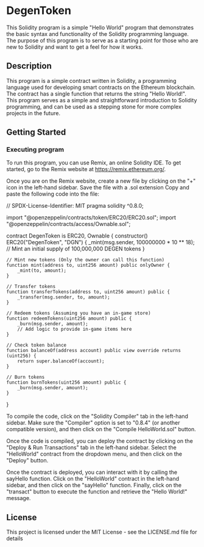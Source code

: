 # DegenToken
This Solidity program is a simple "Hello World" program that demonstrates the basic syntax and functionality of the Solidity programming language. The purpose of this program is to serve as a starting point for those who are new to Solidity and want to get a feel for how it works.

## Description

This program is a simple contract written in Solidity, a programming language used for developing smart contracts on the Ethereum blockchain. The contract has a single function that returns the string "Hello World!". This program serves as a simple and straightforward introduction to Solidity programming, and can be used as a stepping stone for more complex projects in the future.

## Getting Started

### Executing program

To run this program, you can use Remix, an online Solidity IDE. To get started, go to the Remix website at https://remix.ethereum.org/.

Once you are on the Remix website, create a new file by clicking on the "+" icon in the left-hand sidebar. Save the file with a .sol extension Copy and paste the following code into the file:

// SPDX-License-Identifier: MIT
pragma solidity ^0.8.0;

import "@openzeppelin/contracts/token/ERC20/ERC20.sol";
import "@openzeppelin/contracts/access/Ownable.sol";

contract DegenToken is ERC20, Ownable {
    constructor() ERC20("DegenToken", "DGN") {
        _mint(msg.sender, 100000000 * 10 ** 18); // Mint an initial supply of 100,000,000 DEGEN tokens
    }

    // Mint new tokens (Only the owner can call this function)
    function mint(address to, uint256 amount) public onlyOwner {
        _mint(to, amount);
    }

    // Transfer tokens
    function transferTokens(address to, uint256 amount) public {
        _transfer(msg.sender, to, amount);
    }

    // Redeem tokens (Assuming you have an in-game store)
    function redeemTokens(uint256 amount) public {
        _burn(msg.sender, amount);
        // Add logic to provide in-game items here
    }

    // Check token balance
    function balanceOf(address account) public view override returns (uint256) {
        return super.balanceOf(account);
    }

    // Burn tokens
    function burnTokens(uint256 amount) public {
        _burn(msg.sender, amount);
    }
}


To compile the code, click on the "Solidity Compiler" tab in the left-hand sidebar. Make sure the "Compiler" option is set to "0.8.4" (or another compatible version), and then click on the "Compile HelloWorld.sol" button.

Once the code is compiled, you can deploy the contract by clicking on the "Deploy & Run Transactions" tab in the left-hand sidebar. Select the "HelloWorld" contract from the dropdown menu, and then click on the "Deploy" button.

Once the contract is deployed, you can interact with it by calling the sayHello function. Click on the "HelloWorld" contract in the left-hand sidebar, and then click on the "sayHello" function. Finally, click on the "transact" button to execute the function and retrieve the "Hello World!" message.


## License

This project is licensed under the MIT License - see the LICENSE.md file for details
